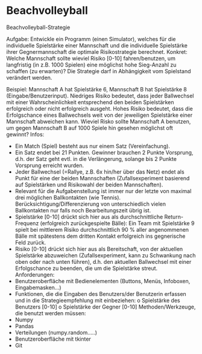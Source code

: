 # Beachvolleyball

Beachvolleyball-Strategie

Aufgabe:
Entwickle ein Programm (einen Simulator), welches für die individuelle Spielstärke einer Mannschaft und die individuelle Spielstärke ihrer Gegnermannschaft die optimale Risikostrategie berechnet. Konkret: Welche Mannschaft sollte wieviel Risiko [0-10] fahren/benutzen, um langfristig (in z.B. 1000 Spielen) eine möglichst hohe Sieg-Anzahl zu schaffen (zu erwarten)? Die Strategie darf in Abhängigkeit vom Spielstand verändert werden.

Beispiel:
Mannschaft A hat Spielstärke 6, Mannschaft B hat Spielstärke 8 (Eingabe/Benutzerinput).
Niedriges Risiko bedeutet, dass jeder Ballwechsel mit einer Wahrscheinlichkeit entsprechend den beiden Spielstärken erfolgreich oder nicht erfolgreich ausgeht. Hohes Risiko bedeutet, dass die Erfolgschance eines Ballwechsels weit von der jeweiligen Spielstärke einer Mannschaft abweichen kann.
Wieviel Risko sollte Mannschaft A benutzen, um gegen Mannschaft B auf 1000 Spiele hin gesehen möglichst oft gewinnt?
Infos:
-	Ein Match (Spiel) besteht aus nur einem Satz (Vereinfachung).
-	Ein Satz endet bei 21 Punkten. Gewinner brauchen 2 Punkte Vorsprung, d.h. der Satz geht evtl. in die Verlängerung, solange bis 2 Punkte Vorsprung erreicht wurden.
-	Jeder Ballwechsel (=Rallye, z.B. 6x hin/her über das Netz) endet als Punkt für eine der beiden Mannschaften (Zufallsexperiment basierend auf Spielstärken und Risikowahl der beiden Mannschaften).
-	Relevant für die Aufgabenstellung ist immer nur der letzte von maximal drei möglichen Ballkontakten (wie Tennis). Berücksichtigung/Differenzierung von unterschiedlich vielen Ballkontakten nur falls noch Bearbeitungszeit übrig ist.
-	Spielstärke [0-10] drückt sich hier aus als durchschnittliche Return-Frequenz (erfolgreich zurückgespielte Bälle): Ein Team mit Spielstärke 9 spielt bei mittlerem Risiko durchschnittlich 90 % aller angenommenen Bälle mit spätestens dem dritten Kontakt erfolgreich ins gegnerische Feld zurück.
-	Risiko [0-10] drückt sich hier aus als Bereitschaft, von der aktuellen Spielstärke abzuweichen (Zufallsexperiment, kann zu Schwankung nach oben oder nach unten führen), d.h. den aktuellen Ballwechsel mit einer Erfolgschance zu beenden, die um die Spielstärke streut. 
Anforderungen:
-	Benutzeroberfläche mit Bedienelementen (Buttons, Menüs, Infoboxen, Eingabemasken…)
-	Funktionen, die die Eingaben des Benutzers/der Benutzerin erfassen und in die Strategieempfehlung mit einbeziehen:
o	Spielstärke des Benutzers [0-10]
o	Spielstärke der Gegner [0-10]
Methoden/Werkzeuge, die benutzt werden müssen:
-	Numpy
-	Pandas
-	Verteilungen (numpy.random…..)
-	Benutzeroberfläche mit tkinter
-	Git
